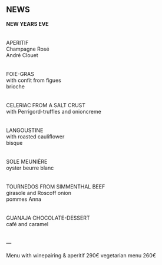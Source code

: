 ## NEWS

**NEW YEARS EVE**  
<br>
<br>
APERITIF  
Champagne Rosé  
André Clouet  
<br>
<br>
FOIE-GRAS  
with confit from figues  
brioche  
<br>
<br>
CELERIAC FROM A SALT CRUST  
with Perrigord-truffles and onioncreme  
<br>
<br>
LANGOUSTINE  
with roasted cauliflower  
bisque  
<br>
<br>
SOLE MEUNIÈRE  
oyster beurre blanc  
<br>
<br>
TOURNEDOS FROM SIMMENTHAL BEEF  
girasole and Roscoff onion  
pommes Anna  
<br>
<br>
GUANAJA CHOCOLATE-DESSERT  
café and caramel  
<br>
<br>
—  
<br>
Menu
with winepairing & aperitif 290€
vegetarian menu 260€ 
